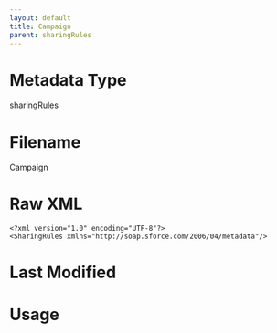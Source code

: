 ```yaml
---
layout: default
title: Campaign
parent: sharingRules
---
```

# Metadata Type
sharingRules


# Filename 
Campaign


# Raw XML
```
<?xml version="1.0" encoding="UTF-8"?>
<SharingRules xmlns="http://soap.sforce.com/2006/04/metadata"/>
```


# Last Modified


# Usage
